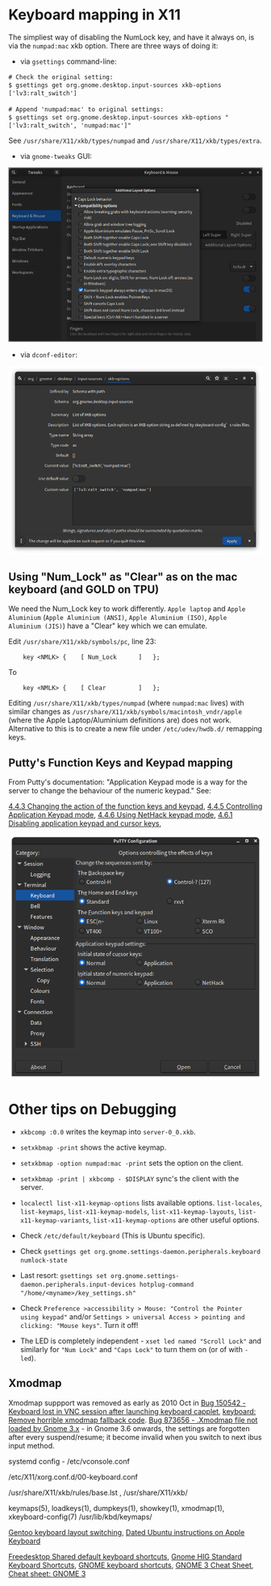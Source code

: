 # Keyboard mapping in X11

The simpliest way of disabling the NumLock key, and have it always on, is via
the `numpad:mac` xkb option. There are three ways of doing it:

- via `gsettings` command-line:

```
# Check the original setting:
$ gsettings get org.gnome.desktop.input-sources xkb-options
['lv3:ralt_switch']

# Append 'numpad:mac' to original settings:
$ gsettings set org.gnome.desktop.input-sources xkb-options "['lv3:ralt_switch', 'numpad:mac']"
```

See `/usr/share/X11/xkb/types/numpad` and `/usr/share/X11/xkb/types/extra`.


- via `gnome-tweaks` GUI:

![gnome-tweaks](Screenshot-gnome-tweaks.png)

- via `dconf-editor`:

![dconf-editor](Screenshot-dconf.png)

## Using "Num_Lock" as "Clear" as on the mac keyboard (and GOLD on TPU)

We need the Num_Lock key to work differently. `Apple laptop` and `Apple Aluminium` (`Apple Aluminium (ANSI)`, `Apple Aluminium (ISO)`,
`Apple Aluminium (JIS)`) have a "Clear" key which we can emulate.

Edit `/usr/share/X11/xkb/symbols/pc`, line 23:

```
    key <NMLK> {	[ Num_Lock 		]	};
```

To

```
    key <NMLK> {	[ Clear 		]	};
```

Editing `/usr/share/X11/xkb/types/numpad` (where `numpad:mac` lives) with similar changes as `/usr/share/X11/xkb/symbols/macintosh_vndr/apple`
(where the Apple Laptop/Aluminium definitions are) does not work. Alternative to this is to create a new file under `/etc/udev/hwdb.d/` remapping keys.

## Putty's Function Keys and Keypad mapping

From Putty's documentation: "Application Keypad mode is a way for the server to change the behaviour of the numeric keypad." See:

[4.4.3 Changing the action of the function keys and keypad](https://documentation.help/PuTTY/config-funkeys.html),
[4.4.5 Controlling Application Keypad mode](https://documentation.help/PuTTY/config-appkeypad.html),
[4.4.6 Using NetHack keypad mode](https://documentation.help/PuTTY/config-nethack.html),
[4.6.1 Disabling application keypad and cursor keys](https://documentation.help/PuTTY/config-features-application.html#S4.6.1),

![Putty config](Screenshot-putty-config.png)

# Other tips on Debugging

- `xkbcomp :0.0` writes the keymap into `server-0_0.xkb`.

- `setxkbmap -print` shows the active keymap.

- `setxkbmap -option numpad:mac -print` sets the option on the client.

- `setxkbmap -print | xkbcomp - $DISPLAY` sync's the client with the server.

- `localectl list-x11-keymap-options` lists available options. `list-locales`, `list-keymaps`, `list-x11-keymap-models`, `list-x11-keymap-layouts`,
`list-x11-keymap-variants`, `list-x11-keymap-options` are other useful options.

- Check `/etc/default/keyboard` (This is Ubuntu specific).

- Check `gsettings get org.gnome.settings-daemon.peripherals.keyboard numlock-state`

- Last resort: `gsettings set org.gnome.settings-daemon.peripherals.input-devices hotplug-command "/home/<myname>/key_settings.sh"`

- Check `Preference >accessibility > Mouse: "Control the Pointer using keypad"` and/or `Settings > universal Access > pointing and clicking: "Mouse keys"`.
Turn it off!

- The LED is completely independent - `xset led named "Scroll Lock"` and similarly for `"Num Lock"` and  `"Caps Lock"` to turn them on (or of with `-led`).

## Xmodmap

Xmodmap suppport was removed as early as 2010 Oct in
[Bug 150542 - Keyboard lost in VNC session after launching keyboard capplet](https://bugzilla.gnome.org/show_bug.cgi?id=150542),
[keyboard: Remove horrible xmodmap fallback code](https://gitlab.gnome.org/GNOME/gnome-settings-daemon/-/commit/4239cb8a5d73af79d2cdf0f294a33d31fbbb9afe).
[Bug 873656 - .Xmodmap file not loaded by Gnome 3.x](https://bugzilla.redhat.com/show_bug.cgi?id=873656) - in Gnome 3.6 onwards,
the settings are forgotten after every suspend/resume; it become invalid when you switch to next ibus input method.

systemd config - /etc/vconsole.conf

/etc/X11/xorg.conf.d/00-keyboard.conf

/usr/share/X11/xkb/rules/base.lst , /usr/share/X11/xkb/

keymaps(5), loadkeys(1), dumpkeys(1), showkey(1), xmodmap(1), xkeyboard-config(7)
/usr/lib/kbd/keymaps/

[Gentoo keyboard layout switching](https://wiki.gentoo.org/wiki/Keyboard_layout_switching),
[Dated Ubuntu instructions on Apple Keyboard](https://help.ubuntu.com/community/AppleKeyboard)

[Freedesktop Shared default keyboard shortcuts](https://www.freedesktop.org/wiki/Specifications/default-keys-spec/),
[Gnome HIG Standard Keyboard Shortcuts](https://developer.gnome.org/hig/reference/keyboard.html),
[GNOME keyboard shortcuts](https://www.redhat.com/sysadmin/gnome-keyboard-shortcuts),
[GNOME 3 Cheat Sheet](https://wiki.gnome.org/Gnome3CheatSheet),
[Cheat sheet: GNOME 3](https://opensource.com/downloads/cheat-sheet-gnome-3)